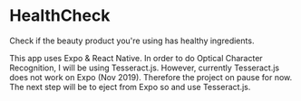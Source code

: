 # HealthCheck
Check if the beauty product you're using has healthy ingredients.

This app uses Expo & React Native. 
In order to do Optical Character Recognition, I will be using Tesseract.js. However, currently Tesseract.js does not work on Expo (Nov 2019).  Therefore the project on pause for now. 
The next step will be to eject from Expo so and use Tesseract.js.
